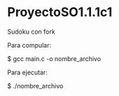 # ProyectoSO1.1.1c1
Sudoku con fork


Para compular:

$ gcc main.c -o nombre_archivo

Para ejecutar:

$ ./nombre_archivo
